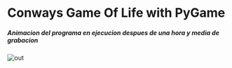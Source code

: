 # Conways Game Of Life with PyGame

##### Animacion del programa en ejecucion despues de una hora y media de grabacion
![out](https://github.com/ElGutiz/Conways-Game-Of-Life/blob/main/animation%20example.gif)
